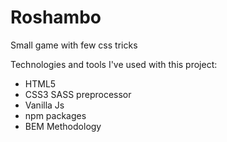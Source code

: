 # Roshambo
Small game with few css tricks

Technologies and tools I've used with this project: 
 - HTML5
 - CSS3 SASS preprocessor
 - Vanilla Js
 - npm packages
 - BEM Methodology
